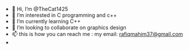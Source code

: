 - 👋 Hi, I’m @TheCat1425
- 👀 I’m interested in C programming and c++
- 🌱 I’m currently learning C++
- 💞️ I’m looking to collaborate on graphics design
- 📫 this is how you can reach me : my email: rafiqmahim37@gmail.com
- 

<!---
TheCat1425/TheCat1425 is a ✨ special ✨ repository because its `README.md` (this file) appears on your GitHub profile.
You can click the Preview link to take a look at your changes.
--->
